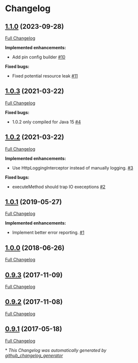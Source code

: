 # Changelog

## [1.1.0](https://github.com/ethauvin/pinboard-poster/tree/1.1.0) (2023-09-28)

[Full Changelog](https://github.com/ethauvin/pinboard-poster/compare/1.0.3...1.1.0)

**Implemented enhancements:**

- Add pin config builder [\#10](https://github.com/ethauvin/pinboard-poster/issues/10)

**Fixed bugs:**

- Fixed potential resource leak [\#11](https://github.com/ethauvin/pinboard-poster/issues/11)

## [1.0.3](https://github.com/ethauvin/pinboard-poster/tree/1.0.3) (2021-03-22)

[Full Changelog](https://github.com/ethauvin/pinboard-poster/compare/1.0.2...1.0.3)

**Fixed bugs:**

- 1.0.2 only compiled for Java 15 [\#4](https://github.com/ethauvin/pinboard-poster/issues/4)

## [1.0.2](https://github.com/ethauvin/pinboard-poster/tree/1.0.2) (2021-03-22)

[Full Changelog](https://github.com/ethauvin/pinboard-poster/compare/1.0.1...1.0.2)

**Implemented enhancements:**

- Use HttpLoggingInterceptor instead of manually logging. [\#3](https://github.com/ethauvin/pinboard-poster/issues/3)

**Fixed bugs:**

- executeMethod should trap IO execeptions [\#2](https://github.com/ethauvin/pinboard-poster/issues/2)

## [1.0.1](https://github.com/ethauvin/pinboard-poster/tree/1.0.1) (2019-05-27)

[Full Changelog](https://github.com/ethauvin/pinboard-poster/compare/1.0.0...1.0.1)

**Implemented enhancements:**

- Implement better error reporting. [\#1](https://github.com/ethauvin/pinboard-poster/issues/1)

## [1.0.0](https://github.com/ethauvin/pinboard-poster/tree/1.0.0) (2018-06-26)

[Full Changelog](https://github.com/ethauvin/pinboard-poster/compare/0.9.3...1.0.0)

## [0.9.3](https://github.com/ethauvin/pinboard-poster/tree/0.9.3) (2017-11-09)

[Full Changelog](https://github.com/ethauvin/pinboard-poster/compare/0.9.2...0.9.3)

## [0.9.2](https://github.com/ethauvin/pinboard-poster/tree/0.9.2) (2017-11-08)

[Full Changelog](https://github.com/ethauvin/pinboard-poster/compare/0.9.1...0.9.2)

## [0.9.1](https://github.com/ethauvin/pinboard-poster/tree/0.9.1) (2017-05-18)

[Full Changelog](https://github.com/ethauvin/pinboard-poster/compare/2ee3568e40114e19b0956ea7d12c071d5c49b0d5...0.9.1)



\* *This Changelog was automatically generated by [github_changelog_generator](https://github.com/github-changelog-generator/github-changelog-generator)*
